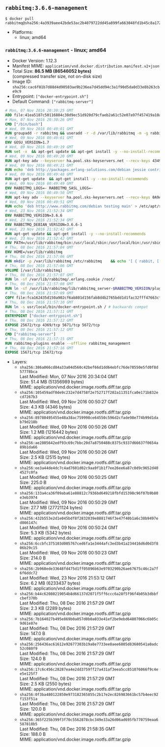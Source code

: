 ## `rabbitmq:3.6.6-management`

```console
$ docker pull rabbitmq@sha256:4a3939aee42bde53ac2b4079722dd45a899fa663048fd1b45c8a17279acf5709
```

-	Platforms:
	-	linux; amd64

### `rabbitmq:3.6.6-management` - linux; amd64

-	Docker Version: 1.12.3
-	Manifest MIME: `application/vnd.docker.distribution.manifest.v2+json`
-	Total Size: **86.5 MB (86546052 bytes)**  
	(compressed transfer size, not on-disk size)
-	Image ID: `sha256:cac6f01b7d88d4d90503ae9b236ea7d45dd94c3a1f90d5da0d33e8b263cbe9c9`
-	Entrypoint: `["docker-entrypoint.sh"]`
-	Default Command: `["rabbitmq-server"]`

```dockerfile
# Mon, 07 Nov 2016 20:30:25 GMT
ADD file:41ea5187c50116884c38d9ec51d920d79cfaeb2a61c52e07a97f457419a10a4f in / 
# Mon, 07 Nov 2016 20:30:26 GMT
CMD ["/bin/bash"]
# Wed, 09 Nov 2016 00:49:01 GMT
RUN groupadd -r rabbitmq && useradd -r -d /var/lib/rabbitmq -m -g rabbitmq rabbitmq
# Wed, 09 Nov 2016 00:49:01 GMT
ENV GOSU_VERSION=1.7
# Wed, 09 Nov 2016 00:49:19 GMT
RUN set -x 	&& apt-get update && apt-get install -y --no-install-recommends ca-certificates wget && rm -rf /var/lib/apt/lists/* 	&& wget -O /usr/local/bin/gosu "https://github.com/tianon/gosu/releases/download/$GOSU_VERSION/gosu-$(dpkg --print-architecture)" 	&& wget -O /usr/local/bin/gosu.asc "https://github.com/tianon/gosu/releases/download/$GOSU_VERSION/gosu-$(dpkg --print-architecture).asc" 	&& export GNUPGHOME="$(mktemp -d)" 	&& gpg --keyserver ha.pool.sks-keyservers.net --recv-keys B42F6819007F00F88E364FD4036A9C25BF357DD4 	&& gpg --batch --verify /usr/local/bin/gosu.asc /usr/local/bin/gosu 	&& rm -r "$GNUPGHOME" /usr/local/bin/gosu.asc 	&& chmod +x /usr/local/bin/gosu 	&& gosu nobody true 	&& apt-get purge -y --auto-remove ca-certificates wget
# Wed, 09 Nov 2016 00:49:20 GMT
RUN apt-key adv --keyserver ha.pool.sks-keyservers.net --recv-keys 434975BD900CCBE4F7EE1B1ED208507CA14F4FCA
# Wed, 09 Nov 2016 00:49:21 GMT
RUN echo 'deb http://packages.erlang-solutions.com/debian jessie contrib' > /etc/apt/sources.list.d/erlang.list
# Wed, 09 Nov 2016 00:49:48 GMT
RUN apt-get update 	&& apt-get install -y --no-install-recommends 		erlang-asn1 		erlang-base-hipe 		erlang-crypto 		erlang-eldap 		erlang-inets 		erlang-mnesia 		erlang-nox 		erlang-os-mon 		erlang-public-key 		erlang-ssl 		erlang-xmerl 	&& rm -rf /var/lib/apt/lists/*
# Wed, 09 Nov 2016 00:49:49 GMT
ENV RABBITMQ_LOGS=- RABBITMQ_SASL_LOGS=-
# Wed, 09 Nov 2016 00:49:50 GMT
RUN apt-key adv --keyserver ha.pool.sks-keyservers.net --recv-keys 0A9AF2115F4687BD29803A206B73A36E6026DFCA
# Wed, 09 Nov 2016 00:49:51 GMT
RUN echo 'deb http://www.rabbitmq.com/debian testing main' > /etc/apt/sources.list.d/rabbitmq.list
# Wed, 23 Nov 2016 21:52:34 GMT
ENV RABBITMQ_VERSION=3.6.6
# Wed, 23 Nov 2016 21:52:34 GMT
ENV RABBITMQ_DEBIAN_VERSION=3.6.6-1
# Wed, 23 Nov 2016 21:52:42 GMT
RUN apt-get update && apt-get install -y --no-install-recommends 		rabbitmq-server=$RABBITMQ_DEBIAN_VERSION 	&& rm -rf /var/lib/apt/lists/*
# Wed, 23 Nov 2016 21:52:42 GMT
ENV PATH=/usr/lib/rabbitmq/bin:/usr/local/sbin:/usr/local/bin:/usr/sbin:/usr/bin:/sbin:/bin
# Thu, 08 Dec 2016 21:57:04 GMT
ENV HOME=/var/lib/rabbitmq
# Thu, 08 Dec 2016 21:57:06 GMT
RUN mkdir -p /var/lib/rabbitmq /etc/rabbitmq 	&& echo '[ { rabbit, [ { loopback_users, [ ] } ] } ].' > /etc/rabbitmq/rabbitmq.config 	&& chown -R rabbitmq:rabbitmq /var/lib/rabbitmq /etc/rabbitmq 	&& chmod -R 777 /var/lib/rabbitmq /etc/rabbitmq
# Thu, 08 Dec 2016 21:57:06 GMT
VOLUME [/var/lib/rabbitmq]
# Thu, 08 Dec 2016 21:57:07 GMT
RUN ln -sf /var/lib/rabbitmq/.erlang.cookie /root/
# Thu, 08 Dec 2016 21:57:08 GMT
RUN ln -sf /usr/lib/rabbitmq/lib/rabbitmq_server-$RABBITMQ_VERSION/plugins /plugins
# Thu, 08 Dec 2016 21:57:09 GMT
COPY file:fca162435d150a902cf6ab801d156fab8d4b2765bdd1d1fac32fff47663cff1e in /usr/local/bin/ 
# Thu, 08 Dec 2016 21:57:10 GMT
RUN ln -s usr/local/bin/docker-entrypoint.sh / # backwards compat
# Thu, 08 Dec 2016 21:57:11 GMT
ENTRYPOINT ["docker-entrypoint.sh"]
# Thu, 08 Dec 2016 21:57:12 GMT
EXPOSE 25672/tcp 4369/tcp 5671/tcp 5672/tcp
# Thu, 08 Dec 2016 21:57:12 GMT
CMD ["rabbitmq-server"]
# Thu, 08 Dec 2016 21:57:15 GMT
RUN rabbitmq-plugins enable --offline rabbitmq_management
# Thu, 08 Dec 2016 21:57:16 GMT
EXPOSE 15671/tcp 15672/tcp
```

-	Layers:
	-	`sha256:386a066cd84a33a04d560c42bef66d1dd64ebfc76de78550e5fd0f8d57778bca`  
		Last Modified: Mon, 07 Nov 2016 20:34:04 GMT  
		Size: 51.4 MB (51356989 bytes)  
		MIME: application/vnd.docker.image.rootfs.diff.tar.gzip
	-	`sha256:105459adf0de9c232e7d4758f2e752717f202a11351fca0e171b832ecd7267b3`  
		Last Modified: Wed, 09 Nov 2016 00:50:27 GMT  
		Size: 4.3 KB (4346 bytes)  
		MIME: application/vnd.docker.image.rootfs.diff.tar.gzip
	-	`sha256:89780495455e48a38ac759998ce64550c596d2cfade98e774b99d1dab79d218b`  
		Last Modified: Wed, 09 Nov 2016 00:50:26 GMT  
		Size: 1.2 MB (1216442 bytes)  
		MIME: application/vnd.docker.image.rootfs.diff.tar.gzip
	-	`sha256:ae2805642edf93c69c7bbc20d7a8750488c8375c9337d66637f0654a89b1da66`  
		Last Modified: Wed, 09 Nov 2016 00:50:26 GMT  
		Size: 2.5 KB (2515 bytes)  
		MIME: application/vnd.docker.image.rootfs.diff.tar.gzip
	-	`sha256:ee3a44de4dc7c4ad7601d02c9aa9f1b1f7ee26ee6a87c0d9c9652d404527c0fa`  
		Last Modified: Wed, 09 Nov 2016 00:50:25 GMT  
		Size: 225.0 B  
		MIME: application/vnd.docker.image.rootfs.diff.tar.gzip
	-	`sha256:133a4ca36f09aba61e88812c7936bd649218fbfd15398c96f07b9b80e3eb3974`  
		Last Modified: Wed, 09 Nov 2016 00:50:29 GMT  
		Size: 27.7 MB (27721124 bytes)  
		MIME: application/vnd.docker.image.rootfs.diff.tar.gzip
	-	`sha256:432b553e2d1e045bdf8f2832039e8881746f3e47f40b1a6c38b9497ed866147c`  
		Last Modified: Wed, 09 Nov 2016 00:50:24 GMT  
		Size: 5.3 KB (5342 bytes)  
		MIME: application/vnd.docker.image.rootfs.diff.tar.gzip
	-	`sha256:6ccbfc375103d005767ced6fa1e3444afc3ed3b41a234416d6d0d3f806b29c15`  
		Last Modified: Wed, 09 Nov 2016 00:50:23 GMT  
		Size: 214.0 B  
		MIME: application/vnd.docker.image.rootfs.diff.tar.gzip
	-	`sha256:2b968ede33648fd475d1ff05896b63e9703290b26ae67675c46c2a7f6f6ddc72`  
		Last Modified: Wed, 23 Nov 2016 21:53:12 GMT  
		Size: 6.2 MB (6233437 bytes)  
		MIME: application/vnd.docker.image.rootfs.diff.tar.gzip
	-	`sha256:b44c62080219054b8d66137d2071f5ff6ccc6a28f5f96f4b05b3dbbfcbef370b`  
		Last Modified: Thu, 08 Dec 2016 21:57:29 GMT  
		Size: 2.3 KB (2289 bytes)  
		MIME: application/vnd.docker.image.rootfs.diff.tar.gzip
	-	`sha256:7b164027b495e869b0a057d0b0a033e41ef2be9ebd64807066c6b05c9d61e87e`  
		Last Modified: Thu, 08 Dec 2016 21:57:29 GMT  
		Size: 147.0 B  
		MIME: application/vnd.docker.image.rootfs.diff.tar.gzip
	-	`sha256:256436ac61612e92677303b19a8e7733ee8aee6805d83680541a0adc52c080f9`  
		Last Modified: Thu, 08 Dec 2016 21:57:29 GMT  
		Size: 124.0 B  
		MIME: application/vnd.docker.image.rootfs.diff.tar.gzip
	-	`sha256:17c6c456c28287ea4e2dd3759ff27a431af3eea5cc851076066f9c4ee5e125f7`  
		Last Modified: Thu, 08 Dec 2016 21:57:29 GMT  
		Size: 2.5 KB (2550 bytes)  
		MIME: application/vnd.docker.image.rootfs.diff.tar.gzip
	-	`sha256:0f3ba480122850e973182365855c2b17e2ec826983661bc57b4eec92f153f51a`  
		Last Modified: Thu, 08 Dec 2016 21:57:29 GMT  
		Size: 120.0 B  
		MIME: application/vnd.docker.image.rootfs.diff.tar.gzip
	-	`sha256:365f225b399f3f70c5562878cbc349e33a26d06ad695fb770759eaa6587818b5`  
		Last Modified: Thu, 08 Dec 2016 21:58:35 GMT  
		Size: 188.0 B  
		MIME: application/vnd.docker.image.rootfs.diff.tar.gzip
